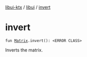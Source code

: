 [libui-ktx](../index.md) / [libui](index.md) / [invert](./invert.md)

# invert

`fun `[`Matrix`](-matrix/index.md)`.invert(): <ERROR CLASS>`

Inverts the matrix.


